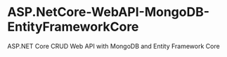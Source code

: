 # ASP.NetCore-WebAPI-MongoDB-EntityFrameworkCore

ASP.NET Core CRUD Web API with MongoDB and Entity Framework Core

